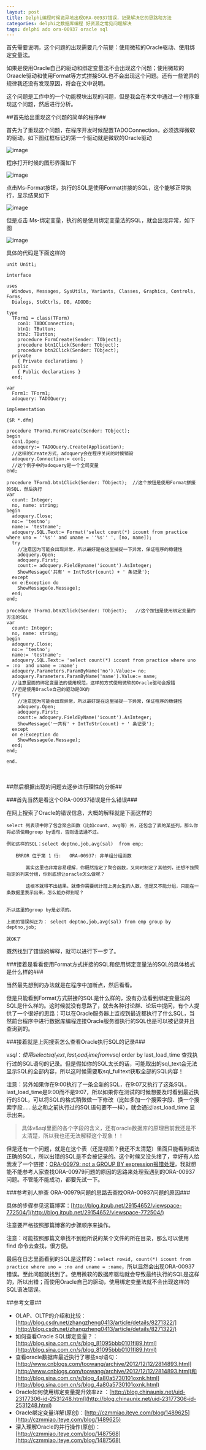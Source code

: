 ```yaml
---
layout: post
title: Delphi编程时候诡异地出现ORA-00937错误，记录解决它的思路和方法
categories: delphi之数据库编程 好资源之常见问题解决
tags: delphi ado ora-00937 oracle sql
---
```



首先需要说明，这个问题的出现需要几个前提：使用微软的Oracle驱动、使用绑定变量法。

如果是使用Oracle自己的驱动和绑定变量法不会出现这个问题；使用微软的Oraacle驱动和使用Format等方式拼接SQL也不会出现这个问题。还有一些诡异的规律我还没有发现原因，将会在文中说明。

这个问题是工作中的一个功能模块出现的问题，但是我会在本文中通过一个程序重现这个问题，然后进行分析。

##首先给出重现这个问题的简单的程序##

首先为了重现这个问题，在程序开发时候配置TADOConnection，必须选择微软的驱动，如下图红框标记的第一个驱动就是微软的Oracle驱动

![image](../media/image/2015-08-29/ado1.png)

程序打开时候的图形界面如下

![image](../media/image/2015-08-29/ado2.png)

点击Ms-Format按钮，执行的SQL是使用Format拼接的SQL，这个能够正常执行，显示结果如下

![image](../media/image/2015-08-29/ado3.png)

但是点击 Ms-绑定变量，执行的是使用绑定变量法的SQL，就会出现异常，如下图

![image](../media/image/2015-08-29/ado4.png)

具体的代码是下面这样的

    unit Unit1;
    
    interface
    
    uses
      Windows, Messages, SysUtils, Variants, Classes, Graphics, Controls, Forms,
      Dialogs, StdCtrls, DB, ADODB;
    
    type
      TForm1 = class(TForm)
        con1: TADOConnection;
        btn1: TButton;
        btn2: TButton;
        procedure FormCreate(Sender: TObject);
        procedure btn1Click(Sender: TObject);
        procedure btn2Click(Sender: TObject);
      private
        { Private declarations }
      public
        { Public declarations }
      end;
    
    var
      Form1: TForm1;
      adoquery: TADOQuery;
    
    implementation
    
    {$R *.dfm}
    
    procedure TForm1.FormCreate(Sender: TObject);
    begin
      con1.Open;
      adoquery:= TADOQuery.Create(Application); 
      //这样的Create方式，adoquery会在程序关闭的时候销毁
      adoquery.Connection:= con1;
      //这个例子中的adoquery是一个全局变量
    end;
    
    procedure TForm1.btn1Click(Sender: TObject);  //这个按钮是使用Format拼接的SQL，然后执行 
    var
      count: Integer;
      no, name: string;
    begin
      adoquery.Close;
      no:= 'testno';
      name:= 'testname';
      adoquery.SQL.Text:= Format('select count(*) icount from practice where uno = ''%s'' and uname = ''%s'' ', [no, name]);
      try
        //注意因为可能会出现异常，所以最好是在这里捕捉一下异常，保证程序的稳健性
        adoquery.Open;
        adoquery.First;
        count:= adoquery.FieldByname('icount').AsInteger;
        ShowMessage('共有' + IntToStr(count) + ' 条记录');
      except
      on e:Exception do
        ShowMessage(e.Message);
      end;
    end;
    
    procedure TForm1.btn2Click(Sender: TObject);   //这个按钮是使用绑定变量的方法的SQL
    var
      count: Integer;
      no, name: string;
    begin
      adoquery.Close;
      no:= 'testno';
      name:= 'testname';
      adoquery.SQL.Text:= 'select count(*) icount from practice where uno = :no  and uname = :name';
      adoquery.Parameters.ParamByName('no').Value:= no;
      adoquery.Parameters.ParamByName('name').Value:= name;
      //注意里面的绑定变量法的使用规范，这样的方式使用微软的Oracle驱动会报错
      //但是使用Oracle自己的驱动是OK的
      try
        //注意因为可能会出现异常，所以最好是在这里捕捉一下异常，保证程序的稳健性
        adoquery.Open;
        adoquery.First;
        count:= adoquery.FieldByName('icount').AsInteger;
        ShowMessage('一共有' + IntToStr(count) + ' 条记录');
      except
      on e:Exception do
        ShowMessage(e.Message);
      end;
    end;
    
    end.
　　

##然后根据出现的问题去逐步进行理性的分析##

###首先当然是看这个ORA-00937错误是什么错误###

在网上搜索了Oracle的错误信息，大概的解释就是下面这样的

    select 列表项中除了包含聚合函数（比如count、avg等）外，还包含了表的某些列，那么你将必须使用group by语句，否则语法通不过。
    
    例如这样的SQL：select deptno,job,avg(sal)  from emp;
    
    　　ERROR 位于第 1 行:   ORA-00937: 非单组分组函数
    
           其实这里也非常容易理解，你既然指定了聚合函数，又同时制定了其他列，还想不按照指定的列来分组，你到底想让oracle怎么做呢？
    
           这根本就得不出结果。就像你需要统计班上男女生的人数，但是又不能分组，只能在一条数据里表示出来，怎么能办得到呢？
    
    
    所以这里的group by是必须的。
    
    上面的错误纠正为： select deptno,job,avg(sal) from emp group by deptno,job;
    
    就OK了

既然找到了错误的解释，就可以进行下一步了。

###接着是看看使用Format方式拼接的SQL和使用绑定变量法的SQL的具体格式是什么样的###

当然最先想到的办法就是在程序中加断点，然后看看。

但是只能看到Format方式拼接的SQL是什么样的，没有办法看到绑定变量法的SQL是什么样的。这时候就没有思路了，就去各种讨论群、论坛中提问，有个人提供了一个很好的思路：可以在Oracle服务器上监视到最近都执行了什么SQL，当然前台程序中进行数据库编程连接Oracle服务器执行的SQL也是可以被记录并且查询到的。

###接着就是上网搜索怎么查看Oracle执行SQL的记录###

v$sql：使用select sql_text, last_load_time from v$sql order by last_load_time 查找执行过的SQL语句的记录。但是假如你的SQL太长的话，可能取出的sql_text会无法显示SQL的全部内容，所以这时候需要取sql_fulltext获取全部的SQL内容！

注意：另外如果你在9:00执行了一条全新的SQL，在9:07又执行了这条SQL，last_load_time是9:00而不是9:07，所以如果你在测试的时候想要及时看到最近执行的SQL，可以将SQL的格式稍微做一下修改（比如多加一个搜索字段、换一个搜索字段……总之和之前执行过的SQL语句要不一样），就会通过last_load_time 显示出来。

>具体v&sql里面的各个字段的含义，还有oracle数据库的原理目前我还是不太清楚，所以我也还无法解释这个现象！！

但是还有一个问题，就是在这个表（还是视图？我还不太清楚）里面只能看到语法正确的SQL，所以出错的SQL是不会被记录的。这个时候又没头绪了，幸好有人给我发了一个链接：[ORA-00979: not a GROUP BY expression报错处理](http://blog.itpub.net/29154652/viewspace-772504/)，我就想能不能参考人家查找ORA-00979问题的原因的思路来处理我遇到的ORA-00937 问题。不管能不能成功，都要先试一下。

###参考别人排查 ORA-00979问题的思路去查找ORA-00937问题的原因###

具体的步骤参见这篇博客：[http://blog.itpub.net/29154652/viewspace-772504/](http://blog.itpub.net/29154652/viewspace-772504/)

注意要严格按照那篇博客的步骤顺序来操作。

注意：可能按照那篇文章找不到他所说的某个文件的所在目录，那么可以使用 find 命令去查找，很方便。

最后在日志里面看到的SQL是这样的：`select rowid, count(*) icount from practice where uno = :no and uname = :name`，所以显然会出现ORA-00937错误。至此问题就找到了。使用微软的数据库驱动就会导致最终执行的SQL是这样的，所以出错；而使用Oracle自己的驱动，使用绑定变量法就不会出现这样的SQL语法错误。

 
##参考文章##

* OLAP、OLTP的介绍和比较：[http://blog.csdn.net/zhangzheng0413/article/details/8271322/](http://blog.csdn.net/zhangzheng0413/article/details/8271322/)
* 如何查看Oracle SQL绑定变量？：[http://blog.sina.com.cn/s/blog_81095bbb0101fl89.html](http://blog.sina.com.cn/s/blog_81095bbb0101fl89.html)
* 查看oracle数据库最近执行了哪些sql语句：[http://www.cnblogs.com/toowang/archive/2012/12/12/2814893.html](http://www.cnblogs.com/toowang/archive/2012/12/12/2814893.html)和[http://blog.sina.com.cn/s/blog_4a80a5730101oxnk.html](http://blog.sina.com.cn/s/blog_4a80a5730101oxnk.html)
* Oracle如何使用绑定变量提升效率zz ：[http://blog.chinaunix.net/uid-23177306-id-2531248.html](http://blog.chinaunix.net/uid-23177306-id-2531248.html)
* Oracle绑定变量详解(原创)：[http://czmmiao.iteye.com/blog/1489625](http://czmmiao.iteye.com/blog/1489625)
* 深入理解Oracle的并行操作(原创)：[http://czmmiao.iteye.com/blog/1487568](http://czmmiao.iteye.com/blog/1487568)

 
